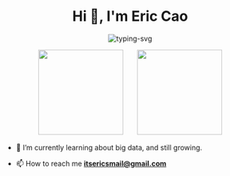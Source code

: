 <h1 align="center">Hi 👋, I'm Eric Cao</h1>
<p align="center">
   <img src="https://readme-typing-svg.herokuapp.com?color=%2318546E&lines=Stay+hungry%2C+Stay+foolish.;%E6%89%80%E7%9F%A5%E7%94%9A%E5%B0%91%EF%BC%8C%E6%89%80%E5%AD%A6%E7%94%9A%E5%BE%AE%E3%80%82" alt="typing-svg">
</p>
<div align="center">
<span>  </span>
<img height="170px" src="https://github-readme-stats.vercel.app/api?username=caoergou" /><span>  </span><img height="170px" src="https://github-readme-stats.vercel.app/api/top-langs/?username=caoergou&layout=compact&langs_count=8" />
<span>  </span>
</div>

- 🌱 I’m currently learning about big data, and still growing.

- 📫 How to reach me **itsericsmail@gmail.com**

